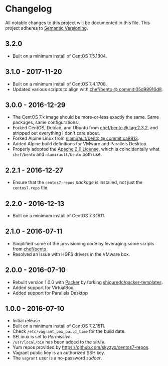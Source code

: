 # Changelog

All notable changes to this project will be documented in this file. This project adheres to [Semantic Versioning](http://semver.org/).

## 3.2.0

* Built on a minimum install of CentOS 7.5.1804.

## 3.1.0 - 2017-11-20

* Built on a minimum install of CentOS 7.4.1708.
* Updated various scripts to align with [chef/bento @ commit:05d98910d8](https://github.com/chef/bento/tree/05d98910d835b503e7be3d2e4071956f66fbbbc4).

## 3.0.0 - 2016-12-29

* The CentOS 7.x image should be more-or-less exactly the same. Same packages, same configurations.
* Forked CentOS, Debian, and Ubuntu from [chef/bento @ tag:2.3.2](https://github.com/chef/bento/tree/2.3.2), and stripped out everything I don't care about.
* Forked Alpine Linux from [nlamirault/bento @ commit:ca8813](https://github.com/nlamirault/bento/tree/ca8813956fd1194e97e49e3be1b4fc306c6c845a).
* Added Alpine build definitions for VMware and Parallels Desktop.
* Properly adopted the [Apache 2.0 License](https://opensource.org/licenses/Apache-2.0), which is coincidentally what `chef/bento` and `nlamirault/bento` both use.

## 2.2.1 - 2016-12-27

* Ensure that the `centos7-repos` _package_ is installed, not just the `centos7.repo` file.

## 2.2.0 - 2016-12-13

* Built on a minimum install of CentOS 7.3.1611.

## 2.1.0 - 2016-07-11

* Simplified some of the provisioning code by leveraging some scripts from [chef/bento](https://github.com/chef/bento).
* Resolved an issue with HGFS drivers in the VMware box.

## 2.0.0 - 2016-07-10

* Rebuilt version 1.0.0 with [Packer](https://packer.io) by forking [shiguredo/packer-templates](https://github.com/shiguredo/packer-templates/tree/develop/centos-7.1).
* Added support for VirtualBox.
* Added support for Parallels Desktop

## 1.0.0 - 2016-07-10

* Initial release.
* Built on a minimum install of CentOS 7.2.1511.
* Check `/etc/vagrant_box_build_time` for the build date.
* SELinux is set to _Permissive_.
* `/usr/local/bin` has been added to the `$PATH`.
* Yum repos provided by <https://github.com/skyzyx/centos7-repos>.
* Vagrant public key is an authorized SSH key.
* The `vagrant` user is a no-password _sudoer_.
